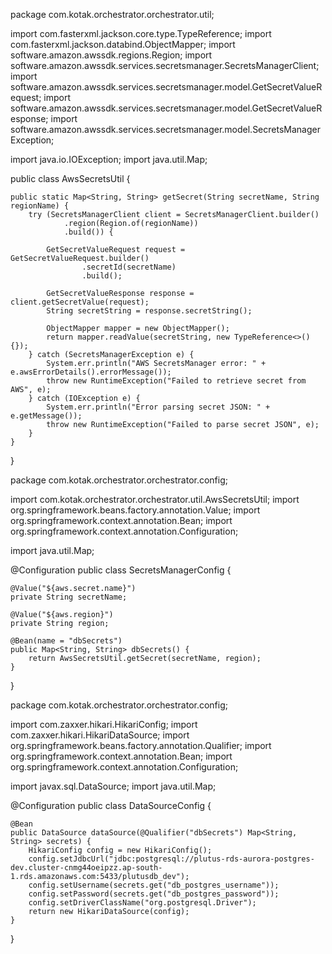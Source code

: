 package com.kotak.orchestrator.orchestrator.util;

import com.fasterxml.jackson.core.type.TypeReference;
import com.fasterxml.jackson.databind.ObjectMapper;
import software.amazon.awssdk.regions.Region;
import software.amazon.awssdk.services.secretsmanager.SecretsManagerClient;
import software.amazon.awssdk.services.secretsmanager.model.GetSecretValueRequest;
import software.amazon.awssdk.services.secretsmanager.model.GetSecretValueResponse;
import software.amazon.awssdk.services.secretsmanager.model.SecretsManagerException;

import java.io.IOException;
import java.util.Map;

public class AwsSecretsUtil {

    public static Map<String, String> getSecret(String secretName, String regionName) {
        try (SecretsManagerClient client = SecretsManagerClient.builder()
                .region(Region.of(regionName))
                .build()) {

            GetSecretValueRequest request = GetSecretValueRequest.builder()
                    .secretId(secretName)
                    .build();

            GetSecretValueResponse response = client.getSecretValue(request);
            String secretString = response.secretString();

            ObjectMapper mapper = new ObjectMapper();
            return mapper.readValue(secretString, new TypeReference<>() {});
        } catch (SecretsManagerException e) {
            System.err.println("AWS SecretsManager error: " + e.awsErrorDetails().errorMessage());
            throw new RuntimeException("Failed to retrieve secret from AWS", e);
        } catch (IOException e) {
            System.err.println("Error parsing secret JSON: " + e.getMessage());
            throw new RuntimeException("Failed to parse secret JSON", e);
        }
    }
}



package com.kotak.orchestrator.orchestrator.config;

import com.kotak.orchestrator.orchestrator.util.AwsSecretsUtil;
import org.springframework.beans.factory.annotation.Value;
import org.springframework.context.annotation.Bean;
import org.springframework.context.annotation.Configuration;

import java.util.Map;

@Configuration
public class SecretsManagerConfig {

    @Value("${aws.secret.name}")
    private String secretName;

    @Value("${aws.region}")
    private String region;

    @Bean(name = "dbSecrets")
    public Map<String, String> dbSecrets() {
        return AwsSecretsUtil.getSecret(secretName, region);
    }
}


package com.kotak.orchestrator.orchestrator.config;

import com.zaxxer.hikari.HikariConfig;
import com.zaxxer.hikari.HikariDataSource;
import org.springframework.beans.factory.annotation.Qualifier;
import org.springframework.context.annotation.Bean;
import org.springframework.context.annotation.Configuration;

import javax.sql.DataSource;
import java.util.Map;

@Configuration
public class DataSourceConfig {

    @Bean
    public DataSource dataSource(@Qualifier("dbSecrets") Map<String, String> secrets) {
        HikariConfig config = new HikariConfig();
        config.setJdbcUrl("jdbc:postgresql://plutus-rds-aurora-postgres-dev.cluster-cnmg44oeipzz.ap-south-1.rds.amazonaws.com:5433/plutusdb_dev");
        config.setUsername(secrets.get("db_postgres_username"));
        config.setPassword(secrets.get("db_postgres_password"));
        config.setDriverClassName("org.postgresql.Driver");
        return new HikariDataSource(config);
    }
}
